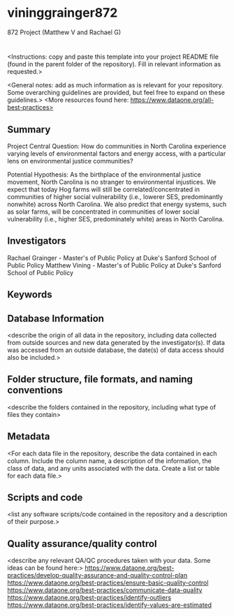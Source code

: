 # vininggrainger872
872 Project (Matthew V and Rachael G)

# <Repository Title>
<Instructions: copy and paste this template into your project README file (found in the parent folder of the repository). Fill in relevant information as requested.>

<General notes: add as much information as is relevant for your repository. Some overarching guidelines are provided, but feel free to expand on these guidelines.>
<More resources found here: https://www.dataone.org/all-best-practices>
<Delete the text inside the brackets when formatting your file.>

## Summary

Project Central Question:
How do communities in North Carolina experience varying levels of environmental factors and energy access, with a particular lens on environmental justice communities?

Potential Hypothesis:
As the birthplace of the environmental justice movement, North Carolina is no stranger to environmental injustices. We expect that today Hog farms will still be correlated/concentrated in communities of higher social vulnerability (i.e., lowerer SES, predominantly nonwhite) across North Carolina. We also predict that energy systems, such as solar farms, will be concentrated in communities of lower social vulnerability (i.e., higher SES, predominately white) areas in North Carolina.


## Investigators

Rachael Grainger - Master's of Public Policy at Duke's Sanford School of Public Policy
Matthew Vining - Master's of Public Policy at Duke's Sanford School of Public Policy

## Keywords

<add relevant keywords here>

## Database Information

<describe the origin of all data in the repository, including data collected from outside sources and new data generated by the investigator(s). If data was accessed from an outside database, the date(s) of data access should also be included.>


## Folder structure, file formats, and naming conventions 

<describe the folders contained in the repository, including what type of files they contain>

<describe the formats of files for the various purposes contained in the repository>

<describe your file naming conventions>

## Metadata

<For each data file in the repository, describe the data contained in each column. Include the column name, a description of the information, the class of data, and any units associated with the data. Create a list or table for each data file.> 

## Scripts and code

<list any software scripts/code contained in the repository and a description of their purpose.>

## Quality assurance/quality control

<describe any relevant QA/QC procedures taken with your data. Some ideas can be found here:>
<https://www.dataone.org/best-practices/develop-quality-assurance-and-quality-control-plan>
<https://www.dataone.org/best-practices/ensure-basic-quality-control>
<https://www.dataone.org/best-practices/communicate-data-quality>
<https://www.dataone.org/best-practices/identify-outliers>
<https://www.dataone.org/best-practices/identify-values-are-estimated>